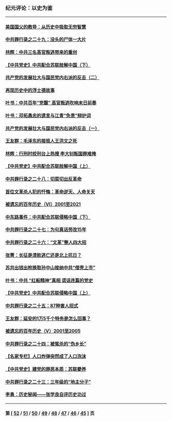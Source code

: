 ### 纪元评论：以史为鉴
---
#### [美国国父的教导：从历史中吸取无穷智慧](../../pages/nsc1028/n13036965.md) 
#### [中共罪行录之二十九：没头的尸体一大片](../../pages/nsc1028/n13036513.md) 
#### [林辉：中共三名高官叛逃带来的重创](../../pages/nsc1028/n13035206.md) 
#### [【中共党史】中共配合苏联肢解中国（下）](../../pages/nsc1028/n13035660.md) 
#### [共产党的发展壮大与国民党内右派的反击（二）](../../pages/nsc1028/n13033683.md) 
#### [再现历史中的浮士德故事](../../pages/nsc1028/n13034638.md) 
#### [叶书：中共百年“党罄” 高官叛逃吹响末日前奏](../../pages/nsc1028/n13034811.md) 
#### [叶书：邓拓愚忠的遗言与江青“免责”辩护词](../../pages/nsc1028/n13033754.md) 
#### [共产党的发展壮大与国民党内右派的反击（一）](../../pages/nsc1028/n13033620.md) 
#### [王友群：毛泽东的接班人王洪文之死](../../pages/nsc1028/n13032288.md) 
#### [林辉：行刑时绞刑台上热搜 李大钊叛国罪难掩](../../pages/nsc1028/n13031965.md) 
#### [【中共党史】中共配合苏联肢解中国（上）](../../pages/nsc1028/n13030262.md) 
#### [中共罪行录之二十八：切菜切出反革命](../../pages/nsc1028/n13030600.md) 
#### [首位文革杀人犯的忏悔：革命逆天、人命关天](../../pages/nsc1028/n13030146.md) 
#### [被遗忘的百年历史（VI）2001至2021](../../pages/nsc1028/n13001669.md) 
#### [中东路事件：中共配合苏联侵略中国（下）](../../pages/nsc1028/n13022783.md) 
#### [中共罪行录之二十七：为句真话劳改15年](../../pages/nsc1028/n13023054.md) 
#### [中共罪行录之二十六：“文革”整人四大招](../../pages/nsc1028/n13020689.md) 
#### [张菁：长征是溃败逃亡还是北上抗日？](../../pages/nsc1028/n13020585.md) 
#### [苏共出钱出枪换取孙中山接纳中共“借壳上市”](../../pages/nsc1028/n13020354.md) 
#### [叶书：中共 “红船精神”真相 谎话连篇的党史](../../pages/nsc1028/n13020296.md) 
#### [【中共党史】中共配合苏联侵略中国（上）](../../pages/nsc1028/n13020167.md) 
#### [中共罪行录之二十五：87种害人招式](../../pages/nsc1028/n13018945.md) 
#### [王友群：延安的1万5千个特务是怎么回事？](../../pages/nsc1028/n13016395.md) 
#### [被遗忘的百年历史（V）2001至2005](../../pages/nsc1028/n13001609.md) 
#### [中共罪行录之二十四：被冤杀的“伪乡长”](../../pages/nsc1028/n13015342.md) 
#### [【名家专栏】人口炸弹突然成了人口泡沫](../../pages/nsc1028/n13012901.md) 
#### [【中共党史】建党的罪恶本质：苏联豢养](../../pages/nsc1028/n13011888.md) 
#### [中共罪行录之二十三：三年级的“地主分子”](../../pages/nsc1028/n13009729.md) 
#### [李勇：历史秘闻——张学良自评历史功过](../../pages/nsc1028/n13004467.md) 

---
#### 第 [ [52](./52.md) / [51](./51.md) / [50](./50.md) / [49](./49.md) / [48](./48.md) / [47](./47.md) / [46](./46.md) / [45](./45.md) ] 页

